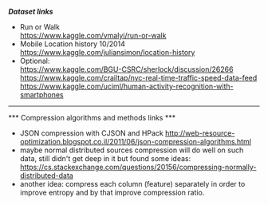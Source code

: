 
***Dataset links***
- Run or Walk  
https://www.kaggle.com/vmalyi/run-or-walk
- Mobile Location history 10/2014  
https://www.kaggle.com/juliansimon/location-history
- Optional:  
  https://www.kaggle.com/BGU-CSRC/sherlock/discussion/26266  
  https://www.kaggle.com/crailtap/nyc-real-time-traffic-speed-data-feed
  https://www.kaggle.com/uciml/human-activity-recognition-with-smartphones  


***
*** Compression algorithms and methods links ***
- JSON compression with CJSON and HPack
  http://web-resource-optimization.blogspot.co.il/2011/06/json-compression-algorithms.html
- maybe normal distributed sources compression will do well on such data, still didn't get deep in it but found some ideas:  
https://cs.stackexchange.com/questions/20156/compressing-normally-distributed-data  
- another idea: compress each column (feature) separately in order to improve entropy and by that improve compression ratio.
